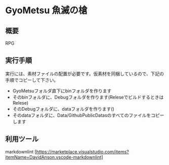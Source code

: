 # GyoMetsu 魚滅の槍

## 概要

RPG

## 実行手順

実行には、素材ファイルの配置が必要です。仮素材を同梱しているので、下記の手順でコピーして下さい。

+ GyoMetsuフォルダ直下にbinフォルダを作ります
+ そのbinフォルダに、Debugフォルダを作ります(ReleseでビルドするときはRelese)
+ そのDebugフォルダに、dataフォルダを作ります()
+ そのdataフォルダに、Data/GithubPublicDatasのすべてのファイルをコピーします

## 利用ツール

markdownlint [https://marketplace.visualstudio.com/items?itemName=DavidAnson.vscode-markdownlint]

